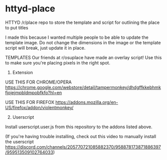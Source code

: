 # httyd-place
HTTYD /r/place repo to store the template and script for outlining the place to put titles

I made this because I wanted multiple people to be able to update the template image. Do not change the dimensions in the image or the template script will break, just update it in place.


TEMPLATES
Our friends at r/osuplace have made an overlay script! Use this to make sure you're placing pixels in the right spot.

1. Extension

USE THIS FOR CHROME/OPERA
https://chrome.google.com/webstore/detail/tampermonkey/dhdgffkkebhmkfjojejmpbldmpobfkfo?hl=en

USE THIS FOR FIREFOX
https://addons.mozilla.org/en-US/firefox/addon/violentmonkey/

2. Userscript

Install userscript.user.js from this repository to the addons listed above.

(If you're having trouble installing, check out this video to manually install the userscript https://discord.com/channels/205770721085882370/958878173871886397/959513509102764033)
